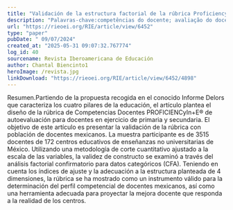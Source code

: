 ```yaml
---
title: "Validación de la estructura factorial de la rúbrica ProficiencyIn+E® para una muestra de docentes mexicanos"
description: "Palavras-chave:competências do docente; avaliação do docente; instrumento de medição; habilidade pedagógica; escolas de ensino fundamental e médio"
url: "https://rieoei.org/RIE/article/view/6452"
type: "paper"
pubDate: " 09/07/2024"
created_at: "2025-05-31 09:07:32.767774"
log_id: 40
sourcename: Revista Iberoamericana de Educación
author: Chantal Biencinto1
heroImage: /revista.jpg
linkDownload: "https://rieoei.org/RIE/article/view/6452/4898"
---
```


Resumen.Partiendo de la propuesta recogida en el conocido Informe Delors que caracteriza los cuatro pilares de la educación, el artículo plantea el diseño de la rúbrica de Competencias Docentes PROFICIENCyIn+E® de autoevaluación para docentes en ejercicio de primaria y secundaria. El objetivo de este artículo es presentar la validación de la rúbrica con población de docentes mexicanos. La muestra participante es de 3515 docentes de 172 centros educativos de enseñanzas no universitarias de México. Utilizando una metodología de corte cuantitativo ajustado a la escala de las variables, la validez de constructo se examinó a través del análisis factorial confirmatorio para datos categóricos (CFA). Teniendo en cuenta los índices de ajuste y la adecuación a la estructura planteada de 4 dimensiones, la rúbrica se ha mostrado como un instrumento válido para la determinación del perfil competencial de docentes mexicanos, así como una herramienta adecuada para proyectar la mejora docente que responda a la realidad de los centros.
